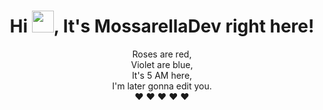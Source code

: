 
<h1 align="center">Hi <img src="https://media.giphy.com/media/hvRJCLFzcasrR4ia7z/giphy.gif" width="35">, It's MossarellaDev right here!</h1>

<div align="center" width="50">       
    Roses are red,
    <br>
    Violet are blue,
   <br>
    It's 5 AM here, 
   <br>
    I'm later gonna edit you.
       <br>
    ❤️ ❤️ ❤️ ❤️ ❤️
</div>



<!--
**Mossarella/Mossarella** is a ✨ _special_ ✨ repository because its `README.md` (this file) appears on your GitHub profile.

Here are some ideas to get you started:

- 🔭 I’m currently working on ...
- 🌱 I’m currently learning ...
- 👯 I’m looking to collaborate on ...
- 🤔 I’m looking for help with ...
- 💬 Ask me about ...
- 📫 How to reach me: ...
- 😄 Pronouns: ...
- ⚡ Fun fact: ...
-->
